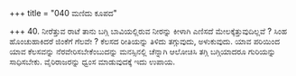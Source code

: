 +++
title = "040 ಮಣಿದು ಕೂಪದ"

+++
40. ನೀರೆತ್ತುವ ರಾಟೆ ತಾನು ಬಗ್ಗಿ ಬಾವಿಯಲ್ಲಿರುವ ನೀರನ್ನು ಕೀಳಾಗಿ ಎಣಿಸದೆ ಮೇಲಕ್ಕೆತ್ತುವುದಿಲ್ಲವೆ ? ಸಿಂಹ ಹೊಂಚುಹಾಕಿದರೆ ಜಿಂಕೆಗೆ ಗೆಲವೇ ? ಕೆಲಸದ ರೀತಿಯನ್ನು ತಿಳಿದು ತಗ್ಗುವುದು, ಅಳುಕುವುದು. ಯಾವ ಪರಿಯಿಂದ ಯಾವ ಕೆಲಸವನ್ನು  ನೆರವೇರಿಸಬೇಕೆಂಬುದನ್ನು ಮನಸ್ಸಿನಲ್ಲಿ ಚೆನ್ನಾಗಿ ಆಲೋಚಿಸಿ ತಗ್ಗಿ ಬಗ್ಗಿಯಾದರೂ ಗುರಿಯನ್ನು ಸಾಧಿಸಬೇಕು. ವೈರಿರಾಜರನ್ನು ಧ್ವಂಸ ಮಾಡುವುದಕ್ಕೆ ಇದು ಉಪಾಯ.